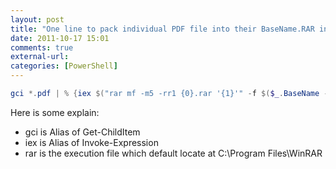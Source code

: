 ```yaml
---
layout: post
title: "One line to pack individual PDF file into their BaseName.RAR in PowerShell"
date: 2011-10-17 15:01
comments: true
external-url:
categories: [PowerShell]
---
```

```powershell
gci *.pdf | % {iex $("rar mf -m5 -rr1 {0}.rar '{1}'" -f $($_.BaseName -replace "\s+","."),$_.Name)}
```

<!--more-->

Here is some explain:

* gci is Alias of Get-ChildItem
* iex is Alias of Invoke-Expression
* rar is the execution file which default locate at C:\Program Files\WinRAR